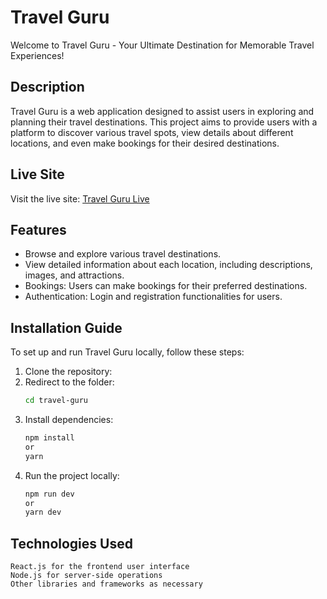 # Travel Guru

Welcome to Travel Guru - Your Ultimate Destination for Memorable Travel Experiences!

## Description

Travel Guru is a web application designed to assist users in exploring and planning their travel destinations. This project aims to provide users with a platform to discover various travel spots, view details about different locations, and even make bookings for their desired destinations.

## Live Site

Visit the live site: [Travel Guru Live](https://the-travel-expert.web.app)

## Features

- Browse and explore various travel destinations.
- View detailed information about each location, including descriptions, images, and attractions.
- Bookings: Users can make bookings for their preferred destinations.
- Authentication: Login and registration functionalities for users.

## Installation Guide

To set up and run Travel Guru locally, follow these steps:

1. Clone the repository:
2. Redirect to the folder:
   ```bash
   cd travel-guru
3. Install dependencies:
    ```bash
   npm install
   or
   yarn
4. Run the project locally:
    ```bash
   npm run dev
   or
   yarn dev

## Technologies Used

    React.js for the frontend user interface
    Node.js for server-side operations
    Other libraries and frameworks as necessary